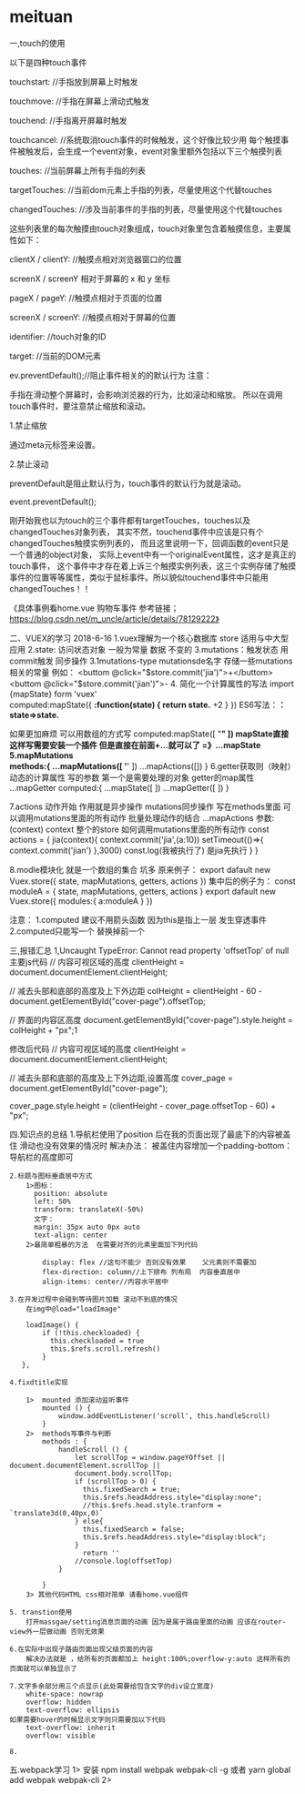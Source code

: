 # meituan
一,touch的使用

以下是四种touch事件

touchstart: //手指放到屏幕上时触发

touchmove: //手指在屏幕上滑动式触发

touchend: //手指离开屏幕时触发

touchcancel: //系统取消touch事件的时候触发，这个好像比较少用
每个触摸事件被触发后，会生成一个event对象，event对象里额外包括以下三个触摸列表

touches: //当前屏幕上所有手指的列表

targetTouches: //当前dom元素上手指的列表，尽量使用这个代替touches

changedTouches: //涉及当前事件的手指的列表，尽量使用这个代替touches

这些列表里的每次触摸由touch对象组成，touch对象里包含着触摸信息，主要属性如下：

clientX / clientY: //触摸点相对浏览器窗口的位置

screenX / screenY 相对于屏幕的 x 和 y 坐标

pageX / pageY: //触摸点相对于页面的位置

screenX / screenY: //触摸点相对于屏幕的位置

identifier: //touch对象的ID

target: //当前的DOM元素

ev.preventDefault();//阻止事件相关的的默认行为
注意：

手指在滑动整个屏幕时，会影响浏览器的行为，比如滚动和缩放。 
所以在调用touch事件时，要注意禁止缩放和滚动。

1.禁止缩放

通过meta元标签来设置。

<meta name="viewport" content="target-densitydpi=320,width=640,user-scalable=no">

2.禁止滚动

preventDefault是阻止默认行为，touch事件的默认行为就是滚动。

event.preventDefault();

刚开始我也以为touch的三个事件都有targetTouches，touches以及changedTouches对象列表， 
其实不然，touchend事件中应该是只有个changedTouches触摸实例列表的， 
而且这里说明一下，回调函数的event只是一个普通的object对象， 
实际上event中有一个originalEvent属性，这才是真正的touch事件， 
这个事件中才存在着上诉三个触摸实例列表，这三个实例存储了触摸事件的位置等等属性，类似于鼠标事件。所以貌似touchend事件中只能用changedTouches！！

《具体事例看home.vue 购物车事件 参考链接；https://blog.csdn.net/m_uncle/article/details/78129222》

二、VUEX的学习  2018-6-16
1.vuex理解为一个核心数据库 store 适用与中大型应用
2.state: 访问状态对象 一般为常量 数据 不变的
3.mutations：触发状态  用commit触发  同步操作
  3.1mutations-type mutationsde名字 存储一些mutations相关的常量
例如：  <buttom @click="$store.commit('jia')">+</buttom>
		<buttom @click="$store.commit('jian')">-</buttom>
4.	简化一个计算属性的写法
import {mapState} form 'vuex'	
 computed:mapState({
	 **:function(state) {
		 return state.** +2
	 }
 })
 ES6写法：**：state=>state.**

 如果更加麻烦 可以用数组的方式写
 computed:mapState([
	"**"
 ])
 mapState直接这样写需要安装一个插件 但是直接在前面+...就可以了  =》...mapState
 5.mapMutations  
 methods:{
 	...mapMutations([
   '**'
 	])
 	...mapActions([])
 }
 6.getter获取则（映射） 动态的计算属性 写的参数 第一个是需要处理的对象
getter的map属性   ...mapGetter
computed:{
	...mapState([
	])
	...mapGetter([
	])
}

7.actions 动作开始 作用就是异步操作  mutations同步操作  写在methods里面 可以调用mutations里面的所有动作 批量处理动作的结合   ...mapActions
参数:(context)
context 整个的store
如何调用mutations里面的所有动作
const actions = {
	jia(context){
		context.commit('jia',(a:10))
		setTimeout(()=>{
		context.commit('jian')
		},3000)
		const.log(我被执行了)  是jia先执行
	}
}

8.modle模块化 就是一个数组的集合 坑多
原来例子：
export dafault new Vuex.store({
	state,
	mapMutations,
	getters,
	actions
})
集中后的例子为：
const moduleA = {
	state,
	mapMutations,
	getters,
	actions	
}
export dafault new Vuex.store({
	modules:{
		a:moduleA
	}
})


注意：
1.computed 建议不用箭头函数  因为this是指上一层 发生穿透事件 
2.computed只能写一个  替换掉前一个



三,报错汇总
 1,Uncaught TypeError: Cannot read property 'offsetTop' of null
    主要js代码
// 内容可视区域的高度
clientHeight = document.documentElement.clientHeight;

// 减去头部和底部的高度及上下外边距
colHeight = clientHeight - 60 - document.getElementById("cover-page").offsetTop;

// 界面的内容区高度
document.getElementById("cover-page").style.height = colHeight + "px";1


修改后代码
// 内容可视区域的高度 
clientHeight = document.documentElement.clientHeight; 

// 减去头部和底部的高度及上下外边距,设置高度
cover_page = document.getElementById("cover-page");

cover_page.style.height = (clientHeight - cover_page.offsetTop - 60) + "px";



 四.知识点的总结
    1.导航栏使用了position 后在我的页面出现了最底下的内容被盖住   滑动也没有效果的情况时
    	解决办法： 被盖住内容增加一个padding-bottom：导航栏的高度即可
    	
	2.标题与图标垂直居中方式
		1>图标：
	      position: absolute
          left: 50%
          transform: translateX(-50%)
      	  文字：
          margin: 35px auto 0px auto
          text-align: center
        2>最简单粗暴的方法  在需要对齐的元素里面加下列代码

			display: flex //这句不能少 否则没有效果	父元素则不需要加
            flex-direction: column//上下排布 列布局  内容垂直居中
            align-items: center//内容水平居中

	3.在开发过程中会碰到等待图片加载 滚动不到底的情况
		在img中@load="loadImage" 

		loadImage() {
	        if (!this.checkloaded) {
	          this.checkloaded = true
	          this.$refs.scroll.refresh()
	        }
       },
       
	4.fixdtitle实现
	
		1>  mounted 添加滚动监听事件
			mounted () {
				window.addEventListener('scroll', this.handleScroll)
			}
		2>  methods写事件与判断
			methods : {
			    handleScroll () {
			        let scrollTop = window.pageYOffset || document.documentElement.scrollTop || 
			        document.body.scrollTop;
			        if (scrollTop > 0) {
			          this.fixedSearch = true;
			          this.$refs.headAddress.style="display:none";
			          //this.$refs.head.style.tranform = `translate3d(0,40px,0)`
			        } else{
			          this.fixedSearch = false;
			          this.$refs.headAddress.style="display:block";
			        }
			          return ''        
			        //console.log(offsetTop)
			    }

			}
		3> 其他代码HTML css相对简单 请看home.vue组件

	5. transtion使用
		打开massgae/setting消息页面的动画 因为是属于路由里面的动画 应该在router-view外一层做动画 否则无效果

	6.在实际中出现子路由页面出现父级页面的内容 
		解决办法就是 ，给所有的页面都加上 height:100%;overflow-y:auto 这样所有的页面就可以单独显示了

	7.文字多余部分用三个点显示(此处需要给包含文字的div设立宽度)
		white-space: nowrap
		overflow: hidden
		text-overflow: ellipsis
	如果需要hover的时候显示文字则只需要加以下代码
		text-overflow: inherit
		overflow: visible

	8.

五.webpack学习
    1> 安装 npm install webpak webpak-cli -g
    	或者 yarn global add webpak webpak-cli
	2>